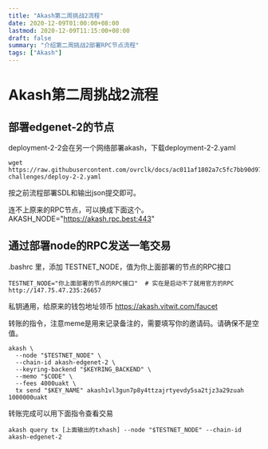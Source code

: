 ```yaml
---
title: "Akash第二周挑战2流程"
date: 2020-12-09T01:00:00+08:00
lastmod: 2020-12-09T11:15:00+08:00
draft: false
summary: "介绍第二周挑战2部署RPC节点流程"
tags: ["Akash"]
---
```


# Akash第二周挑战2流程

## 部署edgenet-2的节点

deployment-2-2会在另一个网络部署akash，下载deployment-2-2.yaml
```
wget https://raw.githubusercontent.com/ovrclk/docs/ac011af1802a7c5fc7bb90d979c4f4877eaa24e1/testnet-challenges/deploy-2-2.yaml
```

按之前流程部署SDL和输出json提交即可。

连不上原来的RPC节点，可以换成下面这个。
AKASH_NODE="https://akash.rpc.best:443"

## 通过部署node的RPC发送一笔交易

.bashrc 里，添加 TESTNET_NODE，值为你上面部署的节点的RPC接口

```
TESTNET_NODE="你上面部署的节点的RPC接口"  # 实在是启动不了就用官方的RPC http://147.75.47.235:26657
```

私钥通用，给原来的钱包地址领币 https://akash.vitwit.com/faucet 

转账的指令，注意meme是用来记录备注的，需要填写你的邀请码。请确保不是空值。

```
akash \
  --node "$TESTNET_NODE" \
  --chain-id akash-edgenet-2 \
  --keyring-backend "$KEYRING_BACKEND" \
  --memo "$CODE" \
  --fees 4000uakt \
  tx send "$KEY_NAME" akash1vl3gun7p8y4ttzajrtyevdy5sa2tjz3a29zuah 1000000uakt
```

转账完成可以用下面指令查看交易

```
akash query tx [上面输出的txhash] --node "$TESTNET_NODE" --chain-id akash-edgenet-2
```


